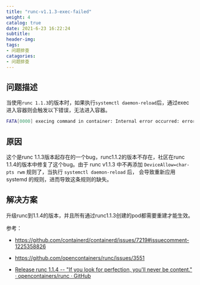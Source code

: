 ```yaml
---
title: "runc-v1.1.3-exec-failed"
weight: 4
catalog: true
date: 2021-6-23 16:22:24
subtitle:
header-img:
tags:
- 问题排查
catagories:
- 问题排查
---
```


## 问题描述

当使用`runc 1.1.3`的版本时，如果执行`systemctl daemon-reload`后，通过exec进入容器则会触发以下错误，无法进入容器。

```bash
FATA[0000] execing command in container: Internal error occurred: error executing command in container: failed to exec in container: failed to start exec "33d05b4f71a2da69c8c77cc3f7e61451814eb150edd15d0a3153b57a862126d4": OCI runtime exec failed: exec failed: unable to start container process: open /dev/pts/0: operation not permitted: unknown
```

## 原因

这个是runc 1.1.3版本起存在的一个bug，runc1.1.2的版本不存在，社区在runc 1.1.4的版本中修复了这个bug。由于 runc v1.1.3 中不再添加 `DeviceAllow=char-pts rwm` 规则了，当执行 `systemctl daemon-reload` 后， 会导致重新应用 systemd 的规则，进而导致这条规则的缺失。

## 解决方案

升级runc到1.1.4的版本，并且所有通过runc1.1.3创建的pod都需要重建才能生效。

参考：

- https://github.com/containerd/containerd/issues/7219#issuecomment-1225358826  

- https://github.com/opencontainers/runc/issues/3551

- [Release runc 1.1.4 -- &quot;If you look for perfection, you&#39;ll never be content.&quot; · opencontainers/runc · GitHub](https://github.com/opencontainers/runc/releases/tag/v1.1.4)


